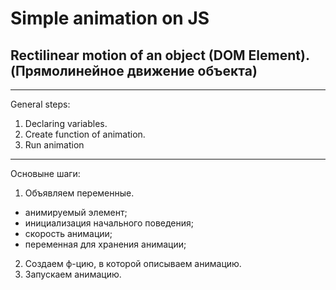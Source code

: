 # Simple animation on JS
## Rectilinear motion of an object (DOM Element). (Прямолинейное движение объекта)
---
General steps:
1. Declaring variables.
2. Create function of animation.
3. Run animation
---
Основыне шаги:
1. Объявляем переменные.
  * анимируемый элемент;
  * инициализация начального поведения;
  * скорость анимации;
  * переменная для хранения анимации;
2. Создаем ф-цию, в которой описываем анимацию.
3. Запускаем анимацию.
